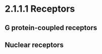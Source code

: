 # 2.1.1.1 Receptors

## G protein-coupled receptors

## Nuclear receptors

<!-- REFERENCES -->

[^rosa2023pharmaceutical]: Chapter 5 of Rosa, J. M. C. (2023). *Pharmaceutical chemistry: Drug design and action*. Walter de Gruyter GmbH & Co KG.
[^kumar2022drug]: Chapter 2 of Kumar, T. D. A. (2022). *Drug design: A conceptual overview*. CRC Press. DOI: [10.1201/9781003298755](https://doi.org/10.1201/9781003298755)
[^stromgaard2017textbook]: Chapters 11-14 of Strømgaard, K., Krogsgaard-Larsen, P., Madsen, U. (2017). *Textbook of drug design and discovery*. CRC Press.
